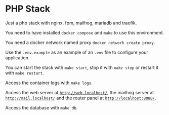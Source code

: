 # PHP Stack

Just a php stack with nginx, fpm, mailhog, mariadb and traefik.

You need to have installed `docker compose` and `make` to use this environment.

You need a docker network named proxy `docker network create proxy`.

Use the `.env.example` as an example of an `.env` file to configure your application.

You can start the stack with `make start`, stop it with `make stop` or restart it with `make restart`.

Access the container logs with `make logs`.

Access the web server at [`http://web.localhost/`](http://web.localhost/), the mailhog server at [`http://mail.localhost/`](http://mail.localhost/) and the router panel at [`http://localhost:8080/`](http://localhost:8080/).

Access the database with `make db`.
